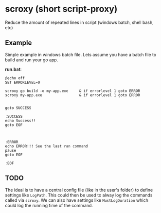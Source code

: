 # scroxy (short script-proxy)
Reduce the amount of repeated lines in script (windows batch, shell bash, etc)

## Example

Simple example in windows batch file. Lets assume you have a batch file to build and run your go app.


**run.bat**:
```
@echo off
SET ERRORLEVEL=0

scroxy go build -o my-app.exe     & if errorlevel 1 goto ERROR
scroxy my-app.exe                 & if errorlevel 1 goto ERROR


goto SUCCESS

:SUCCESS
echo Success!!
goto EOF



:ERROR
echo ERROR!!! See the last ran command
pause
goto EOF

:EOF
```

## TODO

The ideal is to have a central config file (like in the user's folder) to define settings like `LogPath`. This could then be used to alway log the commands called via `scroxy`. We can also have settings like `MustLogDuration` which could log the running time of the command.